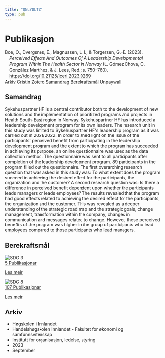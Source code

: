 ```yaml
---
title: "QNLYDLTZ"
type: pub
---
```

<h1>Publikasjon</h1>
<article id="csl-bib-container-QNLYDLTZ" class="csl-bib-container">
  <div class="csl-bib-body" style="line-height: 1.35; padding-left: 1em; text-indent:-1em;">
  <div class="csl-entry">Boe, O., Dvergsnes, E., Magnussen, L. I., &amp; Torgersen, G.-E. (2023). <i>Perceived Effects And Outcomes Of A Leadership Developmental Program Within The Health Sector In Norway</i> (L. G&#xF3;mez Chova, C. Gonz&#xE1;lez Mart&#xED;nez, &amp; J. Lees, Red.; s. 750&#x2013;760). <a href="https://doi.org/10.21125/iceri.2023.0269">https://doi.org/10.21125/iceri.2023.0269</a></div>
</div>
  <div class="csl-bib-buttons">
    <a href="#taxonomy-article-QNLYDLTZ" class="csl-bib-button">Arkiv</a>
    <a href="https://app.cristin.no/results/show.jsf?id=2178858" alt="Cristin URL" class="csl-bib-button">Cristin</a>
    <a href="http://zotero.org/groups/5402882/items/QNLYDLTZ" alt="Zotero URL" class="csl-bib-button">Zotero</a>
    <a href="#abstract-article-QNLYDLTZ" class="csl-bib-button">Samandrag</a>
    <a href="#sdg-article-QNLYDLTZ" class="csl-bib-button">Berekraftsmål</a>
    <a href="https://doi.org/10.21125/iceri.2023.0269" class="csl-bib-button">Unpaywall</a>
  </div>
  <div id="csl-bib-meta-container-QNLYDLTZ"></div>
</article>
<div id="csl-bib-meta-QNLYDLTZ" class="csl-bib-meta">
  <article id="abstract-article-QNLYDLTZ" class="abstract-article">
    <h1>Samandrag</h1>
    Sykehuspartner HF is a central contributor both to the development of new solutions and the implementation of prioritized programs and projects in Health South-East region in Norway. Sykehuspartner HF has introduced a leadership development program for its own leaders. The research unit in this study was limited to Sykehuspartner HF's leadership program as it was carried out in 2021/2022. In order to shed light on the issue of the participants' perceived benefit from participating in the leadership development program and the extent to which the program has succeeded in achieving its purpose, an online questionnaire was used as the data collection method. The questionnaire was sent to all participants after completion of the leadership development program. 89 participants in the program filled out the questionnaire. The first overarching research question that was asked in this study was: To what extent does the program succeed in achieving the desired effect for the participants, the organization and the customer? A second research question was: Is there a difference in perceived benefit dependent upon whether the participants leads managers or leads employees? The results revealed that the program had good effects related to achieving the desired effect for the participants, the organization and the customer. This was revealed as a deeper understanding of the strategic road map and the strategic goals, change management, transformation within the company, changes in communication and messages related to change. However, these perceived benefits of the program was higher in the group of participants who lead employees compared to those participants who lead managers.
  </article>
  <article id="sdg-article-QNLYDLTZ" class="sdg-article">
    <h1>Berekraftsmål</h1>
    <div class="sdg-container"><div id="sdg3" class="sdg"> <img src="{{< params subfolder >}}images/sdg/sdg03_no.png" class="image" alt="SDG 3"> <div class="sdg-overlay"> <a href="{{< params subfolder >}}no/archive/?sdg=3#archive" class="sdg-publication-count"><span>5</span> Publikasjonar</a> <p><a href="NA" class="sdg-read-more">Les meir</a></p> </div> </div> <div id="sdg8" class="sdg"> <img src="{{< params subfolder >}}images/sdg/sdg08_no.png" class="image" alt="SDG 8"> <div class="sdg-overlay"> <a href="{{< params subfolder >}}no/archive/?sdg=8#archive" class="sdg-publication-count"><span>107</span> Publikasjonar</a> <p><a href="NA" class="sdg-read-more">Les meir</a></p> </div> </div></div>
  </article>
  <article id="taxonomy-article-QNLYDLTZ" class="taxonomy-article">
    <h1>Arkiv</h1>
    <ul>
      <li>Høgskolen i Innlandet</li>
      <li>Handelshøgskolen Innlandet - Fakultet for økonomi og samfunnsvitenskap</li>
      <li>Institutt for organisasjon, ledelse, styring</li>
      <li>2023</li>
      <li>September</li>
    </ul>
  </article>
</div>
